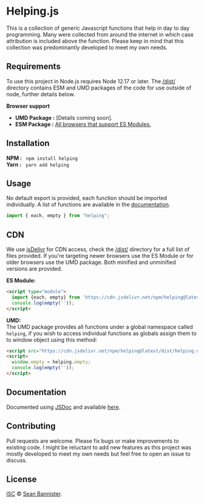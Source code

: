 # Helping.js
This is a collection of generic Javascript functions that help in day to day programming. Many were collected from around the internet in which case attribution is included above the function. Please keep in mind that this collection was predominantly developed to meet my own needs.

## Requirements

To use this project in Node.js requires Node 12.17 or later. The [/dist/](https://github.com/SeanBannister/helping/tree/master/dist) directory contains ESM and UMD packages of the code for use outside of node, further details below.

**Browser support**
* **UMD Package :** [Details coming soon].
* **ESM Package :** [All browsers that support ES Modules.](https://caniuse.com/#feat=es6-module)

## Installation

**NPM :** ` npm install helping`\
**Yarn :** ` yarn add helping`

## Usage

No default export is provided, each function should be imported individually. A list of functions are available in the [documentation](https://doxdox.org/seanbannister/helping).

``` javascript
import { each, empty } from "helping";
```

## CDN

We use [jsDelivr](https://www.jsdelivr.com) for CDN access, check the [/dist/](https://www.jsdelivr.com/package/npm/helping?path=dist) directory for a full list of files provided. If you're targeting newer browsers use the ES Module or for older browsers use the UMD package. Both minified and unminified versions are provided.

**ES Module:**
```html
<script type="module">
  import {each, empty} from 'https://cdn.jsdelivr.net/npm/helping@latest/dist/helping.min.js';
  console.log(empty(''));
</script>
```

**UMD:**\
The UMD package provides all functions under a global namespace called `helping`, if you wish to access individual functions as globals assign them to to window object using this method:
```html
<script src="https://cdn.jsdelivr.net/npm/helping@latest/dist/helping.umd.min.js"></script>
<script>
  window.empty = helping.empty;
  console.log(empty(''));
</script>
```

## Documentation

Documented using [JSDoc](https://jsdoc.app/) and available [here](https://doxdox.org/seanbannister/helping).

## Contributing

Pull requests are welcome. Please fix bugs or make improvements to existing code. I might be reluctant to add new features as this project was mostly developed to meet my own needs but feel free to open an issue to discuss.

## License
[ISC](https://choosealicense.com/licenses/isc/) © [Sean Bannister](https://github.com/SeanBannister/helping/blob/master/LICENSE.txt).
